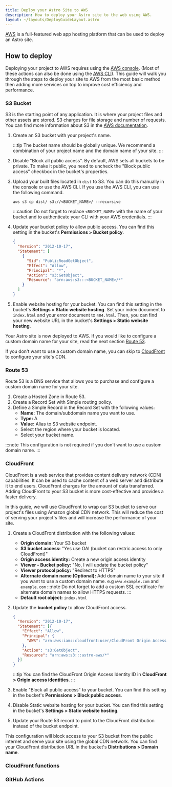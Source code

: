 ```yaml
---
title: Deploy your Astro Site to AWS
description: How to deploy your Astro site to the web using AWS.
layout: ~/layouts/DeployGuideLayout.astro
---
```


[AWS](https://aws.amazon.com/) is a full-featured web app hosting platform that can be used to deploy an Astro site.

## How to deploy

Deploying your project to AWS requires using the [AWS console](https://aws.amazon.com/console/). (Most of these actions can also be done using the [AWS CLI](https://aws.amazon.com/cli/)). This guide will walk you through the steps to deploy your site to AWS from the most basic method then adding more services on top to improve cost efficiency and performance.

### S3 Bucket

S3 is the starting point of any application. It is where your project files and other assets are stored. S3 charges for file storage and number of requests. You can find more information about S3 in the [AWS documentation](https://aws.amazon.com/s3/).

1. Create an S3 bucket with your project's name.

    :::tip
    The bucket name should be globally unique. We recommend a combination of your project name and the domain name of your site.
    :::

2. Disable "Block all public access". By default, AWS sets all buckets to be private. To make it public, you need to uncheck the "Block public access" checkbox in the bucket's properties.

3. Upload your built files located in `dist` to S3. You can do this manually in the console or use the AWS CLI. If you use the AWS CLI, you can use the following command. 

    ```
    aws s3 cp dist/ s3://<BUCKET_NAME>/ --recursive
    ```

    :::caution
    Do not forget to replace `<BUCKET_NAME>` with the name of your bucket and to authenticate your CLI with your AWS credentials.
    :::

4. Update your bucket policy to allow public access. You can find this setting in the bucket's **Permissions > Bucket policy**.

    ```json
    {
      "Version": "2012-10-17",
      "Statement": [
        {
          "Sid": "PublicReadGetObject",
          "Effect": "Allow",
          "Principal": "*",
          "Action": "s3:GetObject",
          "Resource": "arn:aws:s3:::<BUCKET_NAME>/*"
        }
      ]
    }
    ```

5. Enable website hosting for your bucket. You can find this setting in the bucket's **Settings > Static website hosting**. Set your index document to `index.html` and your error document to `404.html`. Then, you can find your new website URL in the bucket's **Settings > Static website hosting**.

Your Astro site is now deployed to AWS. If you would like to configure a custom domain name for your site, read the next section [Route 53](#route-53). 

If you don't want to use a custom domain name, you can skip to [CloudFront](#cloudfront) to configure your site's CDN.

### Route 53

Route 53 is a DNS service that allows you to purchase and configure a custom domain name for your site.

1. Create a Hosted Zone in Route 53.
2. Create a Record Set with Simple routing policy.
3. Define a Simple Record in the Record Set with the following values:
    * **Name:** The domain/subdomain name you want to use.
    * **Type:** A
    * **Value:** Alias to S3 website endpoint.
    * Select the region where your bucket is located.
    * Select your bucket name.

:::note
This configuration is not required if you don't want to use a custom domain name.
:::
### CloudFront

CloudFront is a web service that provides content delivery network (CDN) capabilities. It can be used to cache content of a web server and distribute it to end users. CloudFront charges for the amount of data transferred. Adding CloudFront to your S3 bucket is more cost-effective and provides a faster delivery.

In this guide, we will use CloudFront to wrap our S3 bucket to serve our project's files using Amazon global CDN network. This will reduce the cost of serving your project's files and will increase the performance of your site.

1. Create a CloudFront distribution with the following values:
    * **Origin domain:** Your S3 bucket
    * **S3 bucket access:** "Yes use OAI (bucket can restric access to only CloudFront)"
    * **Origin access identity:** Create a new origin access identity
    * **Viewer - Bucket policy:** "No, I will update the bucket policy"
    * **Viewer protocol policy:** "Redirect to HTTPS"
    * **Alternate domain name (Optional):** Add domain name to your site if you want to use a custom domain name. e.g `www.example.com` and `example.com`
        :::note 
        Do not forget to add a custom SSL certificate for alternate domain names to allow HTTPS requests.
        :::
    * **Default root object:** `index.html`
2. Update the **bucket policy** to allow CloudFront access.

    ```json
    {
      "Version": "2012-10-17",
      "Statement": [{
        "Effect": "Allow",
        "Principal": {
          "AWS": "arn:aws:iam::cloudfront:user/CloudFront Origin Access Identity <CLOUDFRONT_OAI_ID>"
        },
        "Action": "s3:GetObject",
        "Resource": "arn:aws:s3:::astro-aws/*"
      }]
    }
    ``` 
    :::tip
    You can find the CloudFront Origin Access Identity ID in **CloudFront > Origin access identities**.
    :::

3. Enable "Block all public access" to your bucket. You can find this setting in the bucket's **Permissions > Block public access**.
4. Disable Static website hosting for your bucket. You can find this setting in the bucket's **Settings > Static website hosting**.
5. Update your Route 53 record to point to the CloudFront distribution instead of the bucket endpoint.

This configuration will block access to your S3 bucket from the public internet and serve your site using the global CDN network. You can find your CloudFront distribution URL in the bucket's **Distributions > Domain name**.

### CloudFront functions

<!-- to do -->

### GitHub Actions

<!-- to do -->
